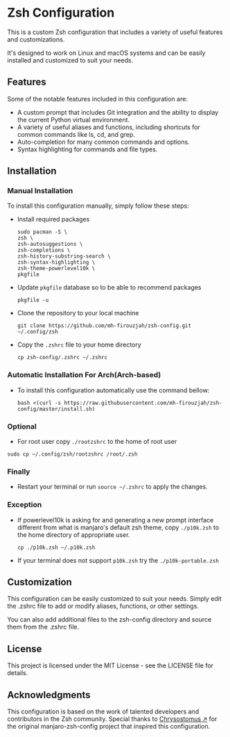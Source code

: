 # Zsh Configuration

This is a custom Zsh configuration that includes a variety of useful features and customizations.

It's designed to work on Linux and macOS systems and can be easily installed and customized to suit your needs.

## Features

Some of the notable features included in this configuration are:

- A custom prompt that includes Git integration and the ability to display the current Python virtual environment.
- A variety of useful aliases and functions, including shortcuts for common commands like ls, cd, and grep.
- Auto-completion for many common commands and options.
- Syntax highlighting for commands and file types.

## Installation

### Manual Installation

To install this configuration manually, simply follow these steps:

- Install required packages
  ```
  sudo pacman -S \
  zsh \
  zsh-autosuggestions \
  zsh-completions \
  zsh-history-substring-search \
  zsh-syntax-highlighting \
  zsh-theme-powerlevel10k \
  pkgfile
  ```

- Update `pkgfile` database so to be able to recommend packages
  ```
  pkgfile -u
  ```

- Clone the repository to your local machine
  ```
  git clone https://github.com/mh-firouzjah/zsh-config.git ~/.config/zsh
  ```

- Copy the `.zshrc` file to your home directory
  ```
  cp zsh-config/.zshrc ~/.zshrc
  ```

### Automatic Installation For Arch(Arch-based)

- To install this configuration automatically use the command bellow:
  ```
  bash <(curl -s https://raw.githubusercontent.com/mh-firouzjah/zsh-config/master/install.sh)
  ```

### Optional

- For root user copy `./rootzshrc` to the home of root user

```
sudo cp ~/.config/zsh/rootzshrc /root/.zsh
```

### Finally

- Restart your terminal or run `source ~/.zshrc` to apply the changes.

### Exception

- If powerlevel10k is asking for and generating a new prompt interface
different from what is manjaro's default zsh theme,
copy `./p10k.zsh` to the home directory of appropriate user.
  ```
  cp ./p10k.zsh ~/.p10k.zsh
  ```

- If your terminal does not support `p10k.zsh` try the `./p10k-portable.zsh`


## Customization

This configuration can be easily customized to suit your needs. Simply edit the .zshrc file to add or modify
aliases, functions, or other settings.

You can also add additional files to the zsh-config directory and source them from the .zshrc file.

## License

This project is licensed under the MIT License - see the LICENSE file for details.

## Acknowledgments

This configuration is based on the work of talented developers and contributors in the Zsh community.
Special thanks to [Chrysostomus ↗](https://github.com/Chrysostomus/manjaro-zsh-config)
for the original manjaro-zsh-config project that inspired this configuration.

